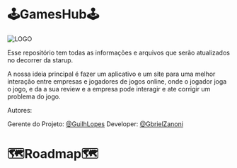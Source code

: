 #  🕹️GamesHub🕹️


![LOGO](https://cdn.discordapp.com/attachments/986763082992877588/986763122176036904/GamesHub.png)

Esse repositório tem todas as informações e arquivos que serão atualizados no decorrer da starup.

A nossa ideia principal é fazer um aplicativo e um site para uma melhor interação entre empresas e jogadores de jogos online, onde o jogador joga o jogo, e da a sua review e a empresa pode interagir e ate corrigir um problema do jogo. 


Autores: 

Gerente do Projeto: [@GuilhLopes](https://github.com/GuilhLopes) 
Developer: [@GbrielZanoni](https://github.com/GbrielZanoni)

#  🗺️Roadmap🗺️

